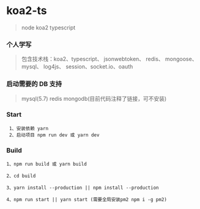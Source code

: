 # koa2-ts

> node koa2 typescript

### 个人学写

> 包含技术栈：koa2、typescript、 jsonwebtoken、 redis、 mongoose、 mysql、 log4js、 session、socket.io、oauth

### 启动需要的 DB 支持

> mysql(5.7) redis mongodb(目前代码注释了链接，可不安装)

### Start

```
 1、安装依赖 yarn
 2、启动项目 npm run dev 或 yarn dev
```

### Build

```
1、npm run build 或 yarn build

2、cd build

3、yarn install --production || npm install --production

4、npm run start || yarn start (需要全局安装pm2 npm i -g pm2)
```
